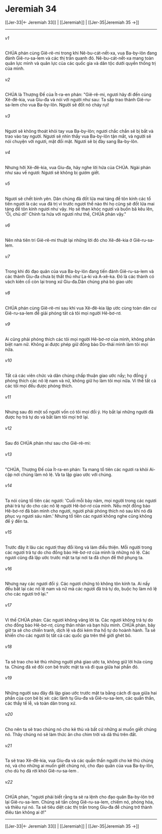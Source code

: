 # Jeremiah 34

[[Jer-33|← Jeremiah 33]] | [[Jeremiah]] | [[Jer-35|Jeremiah 35 →]]
***



###### v1 
CHÚA phán cùng Giê-rê-mi trong khi Nê-bu-cát-nết-xa, vua Ba-by-lôn đang đánh Giê-ru-sa-lem và các thị trấn quanh đó. Nê-bu-cát-nết-xa mang toàn quân lực mình và quân lực của các quốc gia và dân tộc dưới quyền thống trị của mình. 

###### v2 
CHÚA là Thượng Đế của Ít-ra-en phán: "Giê-rê-mi, ngươi hãy đi đến cùng Xê-đê-kia, vua Giu-đa và nói với người như sau: Ta sắp trao thành Giê-ru-sa-lem cho vua Ba-by-lôn. Người sẽ đốt nó cháy rụi! 

###### v3 
Ngươi sẽ không thoát khỏi tay vua Ba-by-lôn; ngươi chắc chắn sẽ bị bắt và trao vào tay người. Ngươi sẽ nhìn thấy vua Ba-by-lôn tận mắt, và người sẽ nói chuyện với ngươi, mặt đối mặt. Ngươi sẽ bị đày sang Ba-by-lôn. 

###### v4 
Nhưng hỡi Xê-đê-kia, vua Giu-đa, hãy nghe lời hứa của CHÚA. Ngài phán như sau về ngươi: Ngươi sẽ không bị gươm giết. 

###### v5 
Ngươi sẽ chết bình yên. Dân chúng đã đốt lửa mai táng để tôn kính các tổ tiên ngươi là các vua đã trị vì trước ngươi thể nào thì họ cũng sẽ đốt lửa mai táng để tôn kính ngươi như vậy. Họ sẽ than khóc ngươi và buồn bã kêu lên, 'Ôi, chủ ơi!' Chính ta hứa với ngươi như thế, CHÚA phán vậy." 

###### v6 
Nên nhà tiên tri Giê-rê-mi thuật lại những lời đó cho Xê-đê-kia ở Giê-ru-sa-lem. 

###### v7 
Trong khi đó đạo quân của vua Ba-by-lôn đang tiến đánh Giê-ru-sa-lem và các thành Giu-đa chưa bị thất thủ như La-ki và A-xê-ka. Đó là các thành có vách kiên cố còn lại trong xứ Giu-đa.Dân chúng phá bỏ giao ước 

###### v8 
CHÚA phán cùng Giê-rê-mi sau khi vua Xê-đê-kia lập ước cùng toàn dân cư Giê-ru-sa-lem để giải phóng tất cả tôi mọi người Hê-bơ-rơ. 

###### v9 
Ai cũng phải phóng thích các tôi mọi người Hê-bơ-rơ của mình, không phân biệt nam nữ. Không ai được phép giữ đồng bào Do-thái mình làm tôi mọi nữa. 

###### v10 
Tất cả các viên chức và dân chúng chấp thuận giao ước nầy; họ đồng ý phóng thích các nô lệ nam và nữ, không giữ họ làm tôi mọi nữa. Vì thế tất cả các tôi mọi đều được phóng thích. 

###### v11 
Nhưng sau đó một số người vốn có tôi mọi đổi ý. Họ bắt lại những người đã được họ trả tự do và bắt làm tôi mọi trở lại. 

###### v12 
Sau đó CHÚA phán như sau cho Giê-rê-mi: 

###### v13 
"CHÚA, Thượng Đế của Ít-ra-en phán: Ta mang tổ tiên các ngươi ra khỏi Ai-cập nơi chúng làm nô lệ. Và ta lập giao ước với chúng. 

###### v14 
Ta nói cùng tổ tiên các ngươi: 'Cuối mỗi bảy năm, mọi người trong các ngươi phải trả tự do cho các nô lệ người Hê-bơ-rơ của mình. Nếu một đồng bào Hê-bơ-rơ đã bán mình cho ngươi, ngươi phải phóng thích nó sau khi nó đã phục vụ ngươi sáu năm.' Nhưng tổ tiên các ngươi không nghe cũng không để ý đến ta. 

###### v15 
Trước đây ít lâu các ngươi thay đổi lòng và làm điều thiện. Mỗi người trong các ngươi trả tự do cho đồng bào Hê-bơ-rơ của mình là những nô lệ. Các ngươi cũng đã lập ước trước mặt ta tại nơi ta đã chọn để thờ phụng ta. 

###### v16 
Nhưng nay các ngươi đổi ý. Các ngươi chứng tỏ không tôn kính ta. Ai nấy đều bắt lại các nô lệ nam và nữ mà các ngươi đã trả tự do, buộc họ làm nô lệ cho các ngươi trở lại." 

###### v17 
Vì thế CHÚA phán: Các ngươi không vâng lời ta. Các ngươi không trả tự do cho đồng bào Hê-bơ-rơ, cùng thân nhân và bạn hữu mình. CHÚA phán, bây giờ ta sẽ cho chiến tranh, dịch lệ và đói kém tha hồ tự do hoành hành. Ta sẽ khiến cho các ngươi bị tất cả các quốc gia trên thế giới ghét bỏ. 

###### v18 
Ta sẽ trao cho kẻ thù những người phá giao ước ta, không giữ lời hứa cùng ta. Chúng đã xẻ đôi con bê trước mặt ta và đi qua giữa hai phần đó. 

###### v19 
Những người sau đây đã lập giao ước trước mặt ta bằng cách đi qua giữa hai phần của con bê bị xẻ: các lãnh tụ Giu-đa và Giê-ru-sa-lem, các quần thần, các thầy tế lễ, và toàn dân trong xứ. 

###### v20 
Cho nên ta sẽ trao chúng nó cho kẻ thù và bất cứ những ai muốn giết chúng nó. Thây chúng nó sẽ làm thức ăn cho chim trời và dã thú trên đất. 

###### v21 
Ta sẽ trao Xê-đê-kia, vua Giu-đa và các quần thần người cho kẻ thù chúng nó, và cho những ai muốn giết chúng nó, cho đạo quân của vua Ba-by-lôn, cho dù họ đã rời khỏi Giê-ru-sa-lem . 

###### v22 
CHÚA phán, "ngươi phải biết rằng ta sẽ ra lệnh cho đạo quân Ba-by-lôn trở lại Giê-ru-sa-lem. Chúng sẽ tấn công Giê-ru-sa-lem, chiếm nó, phóng hỏa, và thiêu rụi nó. Ta sẽ tiêu diệt các thị trấn trong Giu-đa để chúng trở thành điêu tàn không ai ở!"

***
[[Jer-33|← Jeremiah 33]] | [[Jeremiah]] | [[Jer-35|Jeremiah 35 →]]
